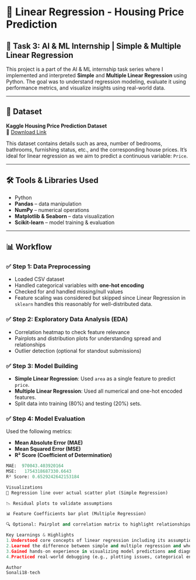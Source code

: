 # 🧠 Linear Regression - Housing Price Prediction

## 📌 Task 3: AI & ML Internship | Simple & Multiple Linear Regression

This project is a part of the AI & ML internship task series where I implemented and interpreted **Simple** and **Multiple Linear Regression** using Python. The goal was to understand regression modeling, evaluate it using performance metrics, and visualize insights using real-world data.

---

## 📂 Dataset

**Kaggle Housing Price Prediction Dataset**  
🔗 [Download Link](https://www.kaggle.com/datasets/harishkumardatalab/housing-price-prediction)

This dataset contains details such as area, number of bedrooms, bathrooms, furnishing status, etc., and the corresponding house prices. It’s ideal for linear regression as we aim to predict a continuous variable: `Price`.

---

## 🛠️ Tools & Libraries Used

- Python
- **Pandas** – data manipulation
- **NumPy** – numerical operations
- **Matplotlib & Seaborn** – data visualization
- **Scikit-learn** – model training & evaluation

---

## 📊 Workflow

### ✅ Step 1: Data Preprocessing

- Loaded CSV dataset
- Handled categorical variables with **one-hot encoding**
- Checked for and handled missing/null values
- Feature scaling was considered but skipped since Linear Regression in `sklearn` handles this reasonably for well-distributed data.

### ✅ Step 2: Exploratory Data Analysis (EDA)

- Correlation heatmap to check feature relevance
- Pairplots and distribution plots for understanding spread and relationships
- Outlier detection (optional for standout submissions)

### ✅ Step 3: Model Building

- **Simple Linear Regression**: Used `area` as a single feature to predict `price`.
- **Multiple Linear Regression**: Used all numerical and one-hot encoded features.
- Split data into training (80%) and testing (20%) sets.

### ✅ Step 4: Model Evaluation

Used the following metrics:
- **Mean Absolute Error (MAE)**
- **Mean Squared Error (MSE)**
- **R² Score (Coefficient of Determination)**

```python
MAE:  970043.403920164
MSE:   1754318687330.6643
R² Score: 0.6529242642153184

Visualizations
📌 Regression line over actual scatter plot (Simple Regression)

📉 Residual plots to validate assumptions

📊 Feature Coefficients bar plot (Multiple Regression)

🔍 Optional: Pairplot and correlation matrix to highlight relationships

Key Learnings & Highlights
1.Understood core concepts of linear regression including its assumptions.
2.Learned the difference between simple and multiple regression and when to use which.
3.Gained hands-on experience in visualizing model predictions and diagnostics.
4.Practiced real-world debugging (e.g., plotting issues, categorical encoding).

Author
Sonali18-tech
